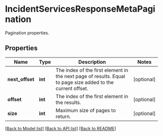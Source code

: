 # IncidentServicesResponseMetaPagination

Pagination properties.

## Properties

| Name            | Type    | Description                                                                                                 | Notes      |
| --------------- | ------- | ----------------------------------------------------------------------------------------------------------- | ---------- |
| **next_offset** | **int** | The index of the first element in the next page of results. Equal to page size added to the current offset. | [optional] |
| **offset**      | **int** | The index of the first element in the results.                                                              | [optional] |
| **size**        | **int** | Maximum size of pages to return.                                                                            | [optional] |

[[Back to Model list]](README.md#documentation-for-models) [[Back to API list]](README.md#documentation-for-api-endpoints) [[Back to README]](README.md)

